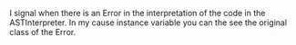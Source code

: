 I signal when there is an Error in  the interpretation of the code in the ASTInterpreter. In my cause instance variable you can the see the original class of the Error.
